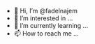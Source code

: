 - 👋 Hi, I’m @fadelnajem
- 👀 I’m interested in ...
- 🌱 I’m currently learning ...
- 📫 How to reach me ...

<!---
fadelnajem/fadelnajem is a ✨ special ✨ repository because its `README.md` (this file) appears on your GitHub profile.
You can click the Preview link to take a look at your changes.
--->
